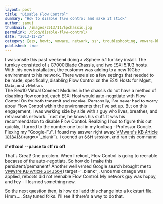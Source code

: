 ```yaml
---
layout: post
title: "Disable Flow Control"
summary: "How to disable flow control and make it stick"
author: samui
thumbnail: /images/2013/11/hpchassis.jpg
permalink: /blog/disable-flow-control/
date: "2013-11-25"
category: [esx, howto, vmware, network, ssh, troubleshooting, vmware-kb]
published: true
---
```


I was onsite this past weekend doing a vSphere 5.1 turnkey install. The turnkey consisted of a C7000 Blade Chassis, and two ESXi 5.1U3 hosts. With this new installation, the customer was adding to a new 10Gbe environment to his network. There were also a few settings that needed to be made, specifically, disabling Flow Control on the ESXi Hosts for Mgmt, Data, and vMotion.  
The Flex10 Virtual Connect Modules in the chassis do not have a method of disabling flow control, each ESXi Host would auto-negotiate with Flow Control On for both transmit and receive. Personally, I've never had to worry about Flow Control within the environments that I've set up. But on this engagement, I was working side by side with a guy who lives, breathes, and retransmits network. Trust me, he knows his stuff. It was his recommendation to disable Flow Control. Realizing I had to figure this out quickly, I turned to the number one tool in my toolbag - Professor Google.  
Flexing my "Google-Fu", I found my answer right away: [VMware's KB Article 1013413](http://kb.vmware.com/selfservice/microsites/search.do?language=en_US&cmd=displayKC&externalId=1013413){:target="_blank"}. I opened an SSH session, and ran this command  

**# ethtool --pause tx off rx off**  

That's Great! One problem. When I reboot, Flow Control is going to reenable because of the auto-negotiate. So how do I make this persistent/permanent? Another well versed Google search brought me to [VMware KB Article 2043564](http://kb.vmware.com/selfservice/microsites/search.do?cmd=displayKC&docType=kc&docTypeID=DT_KB_1_1&externalId=2043564){:target="_blank"}. Once this change was applied, reboots did not reenable Flow Control. My network guy was happy, and hey - I learned something new.  
  
So the next question then, is how do I add this change into a kickstart file. Hmm..... Stay tuned folks. I'll see if there's a way to do that.
